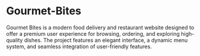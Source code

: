 # Gourmet-Bites
Gourmet Bites is a modern food delivery and restaurant website designed to offer a premium user experience for browsing, ordering, and exploring high-quality dishes. The project features an elegant interface, a dynamic menu system, and seamless integration of user-friendly features.
